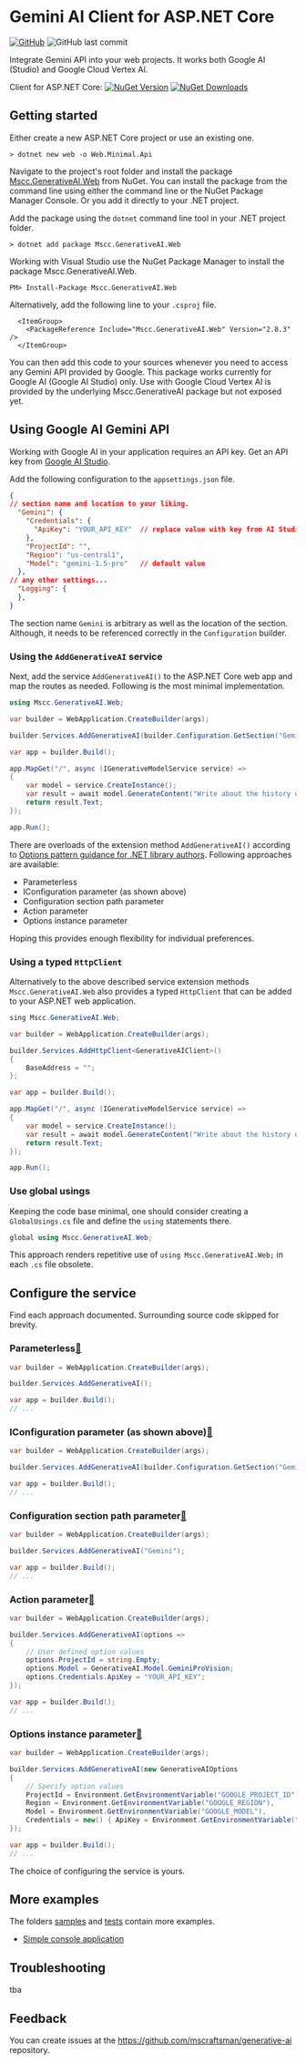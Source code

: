 ﻿# Gemini AI Client for ASP.NET Core
[![GitHub](https://img.shields.io/github/license/mscraftsman/generative-ai)](https://github.com/mscraftsman/generative-ai/blob/main/LICENSE)
![GitHub last commit](https://img.shields.io/github/last-commit/mscraftsman/generative-ai)

Integrate Gemini API into your web projects. It works both Google AI (Studio) and Google Cloud Vertex AI.

Client for ASP.NET Core: 
[![NuGet Version](https://img.shields.io/nuget/v/Mscc.GenerativeAI.Web)](https://www.nuget.org/packages/Mscc.GenerativeAI.Web/)
[![NuGet Downloads](https://img.shields.io/nuget/dt/Mscc.GenerativeAI.Web)](https://www.nuget.org/packages/Mscc.GenerativeAI.Web/)

## Getting started

Either create a new ASP.NET Core project or use an existing one.

```text
> dotnet new web -o Web.Minimal.Api
```

Navigate to the project's root folder and install the package [Mscc.GenerativeAI.Web](https://www.nuget.org/packages/Mscc.GenerativeAI.Web/) from NuGet. You can install the package from the command line using either the command line or the NuGet Package Manager Console. Or you add it directly to your .NET project.

Add the package using the `dotnet` command line tool in your .NET project folder.

```text
> dotnet add package Mscc.GenerativeAI.Web
```

Working with Visual Studio use the NuGet Package Manager to install the package Mscc.GenerativeAI.Web.

```text
PM> Install-Package Mscc.GenerativeAI.Web
```

Alternatively, add the following line to your `.csproj` file.

```text
  <ItemGroup>
    <PackageReference Include="Mscc.GenerativeAI.Web" Version="2.8.3" />
  </ItemGroup>
```

You can then add this code to your sources whenever you need to access any Gemini API provided by Google. This package works currently for Google AI (Google AI Studio) only. Use with Google Cloud Vertex AI is provided by the underlying Mscc.GenerativeAI package but not exposed yet.

## Using Google AI Gemini API

Working with Google AI in your application requires an API key. Get an API key from [Google AI Studio](https://aistudio.google.com/app/apikey).

Add the following configuration to the `appsettings.json` file.

```json
{
// section name and location to your liking.
  "Gemini": {
    "Credentials": {
      "ApiKey": "YOUR_API_KEY"  // replace value with key from AI Studio
    },
    "ProjectId": "",
    "Region": "us-central1",
    "Model": "gemini-1.5-pro"   // default value
  },
// any other settings...
  "Logging": {
  },
}

```

The section name `Gemini` is arbitrary as well as the location of the section. Although, it needs to be referenced correctly in the `Configuration` builder.

### Using the `AddGenerativeAI` service

Next, add the service `AddGenerativeAI()` to the ASP.NET Core web app and map the routes as needed. Following is the most minimal implementation.

```csharp
using Mscc.GenerativeAI.Web;

var builder = WebApplication.CreateBuilder(args);

builder.Services.AddGenerativeAI(builder.Configuration.GetSection("Gemini"));

var app = builder.Build();

app.MapGet("/", async (IGenerativeModelService service) =>
{
    var model = service.CreateInstance();
    var result = await model.GenerateContent("Write about the history of Mauritius.");
    return result.Text;
});

app.Run();
```

There are overloads of the extension method `AddGenerativeAI()` according to [Options pattern guidance for .NET library authors](https://learn.microsoft.com/en-us/dotnet/core/extensions/options-library-authors).
Following approaches are available:

- Parameterless
- IConfiguration parameter (as shown above)
- Configuration section path parameter
- Action<TOptions> parameter
- Options instance parameter

Hoping this provides enough flexibility for individual preferences.

### Using a typed `HttpClient`

Alternatively to the above described service extension methods `Mscc.GenerativeAI.Web` also provides a typed `HttpClient` that can be added to your ASP.NET web application.

```csharp
sing Mscc.GenerativeAI.Web;

var builder = WebApplication.CreateBuilder(args);

builder.Services.AddHttpClient<GenerativeAIClient>()
{
    BaseAddress = "";
};

var app = builder.Build();

app.MapGet("/", async (IGenerativeModelService service) =>
{
    var model = service.CreateInstance();
    var result = await model.GenerateContent("Write about the history of Mauritius.");
    return result.Text;
});

app.Run();
```

### Use global usings

Keeping the code base minimal, one should consider creating a `GlobalUsings.cs` file and define the `using` statements there.

```csharp
global using Mscc.GenerativeAI.Web;
```

This approach renders repetitive use of `using Mscc.GenerativeAI.Web;` in each `.cs` file obsolete.

## Configure the service

Find each approach documented. Surrounding source code skipped for brevity.

### Parameterless[🔗](https://learn.microsoft.com/en-us/dotnet/core/extensions/options-library-authors#parameterless)

```csharp
var builder = WebApplication.CreateBuilder(args);

builder.Services.AddGenerativeAI();

var app = builder.Build();
// ...
```

### IConfiguration parameter (as shown above)[🔗](https://learn.microsoft.com/en-us/dotnet/core/extensions/options-library-authors#iconfiguration-parameter)

```csharp
var builder = WebApplication.CreateBuilder(args);

builder.Services.AddGenerativeAI(builder.Configuration.GetSection("Gemini"));

var app = builder.Build();
// ...
```

### Configuration section path parameter[🔗](https://learn.microsoft.com/en-us/dotnet/core/extensions/options-library-authors#configuration-section-path-parameter)

```csharp
var builder = WebApplication.CreateBuilder(args);

builder.Services.AddGenerativeAI("Gemini");

var app = builder.Build();
// ...
```

### Action<TOptions> parameter[🔗](https://learn.microsoft.com/en-us/dotnet/core/extensions/options-library-authors#actiontoptions-parameter)

```csharp
var builder = WebApplication.CreateBuilder(args);

builder.Services.AddGenerativeAI(options =>
{
    // User defined option values
    options.ProjectId = string.Empty;
    options.Model = GenerativeAI.Model.GeminiProVision;
    options.Credentials.ApiKey = "YOUR_API_KEY";
});

var app = builder.Build();
// ...
```

### Options instance parameter[🔗](https://learn.microsoft.com/en-us/dotnet/core/extensions/options-library-authors#options-instance-parameter)

```csharp
var builder = WebApplication.CreateBuilder(args);

builder.Services.AddGenerativeAI(new GenerativeAIOptions
{
    // Specify option values
    ProjectId = Environment.GetEnvironmentVariable("GOOGLE_PROJECT_ID"),
    Region = Environment.GetEnvironmentVariable("GOOGLE_REGION"),
    Model = Environment.GetEnvironmentVariable("GOOGLE_MODEL"),
    Credentials = new() { ApiKey = Environment.GetEnvironmentVariable("GOOGLE_API_KEY") }
});

var app = builder.Build();
// ...
```

The choice of configuring the service is yours.

## More examples

The folders [samples](../samples/) and [tests](../tests/) contain more examples.

- [Simple console application](../samples/Console.Minimal.Prompt/)

## Troubleshooting

tba

## Feedback

You can create issues at the <https://github.com/mscraftsman/generative-ai> repository.
